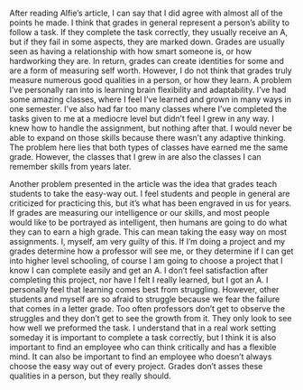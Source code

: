 After reading Alfie’s article, I can say that I did agree with almost all of the points he made. I think that grades in general represent a person’s ability to follow a task. If they complete the task correctly, they usually receive an A, but if they fail in some aspects, they are marked down. Grades are usually seen as having a relationship with how smart someone is, or how hardworking they are. In return, grades can create identities for some and are a form of measuring self worth. However, I do not think that grades truly measure numerous good qualities in a person, or how they learn. A problem I’ve personally ran into is learning brain flexibility and adaptability. I’ve had some amazing classes, where I feel I’ve learned and grown in many ways in one semester. I’ve also had far too many classes where I’ve completed the tasks given to me at a mediocre level but didn’t feel I grew in any way. I knew how to handle the assignment, but nothing after that. I would never be able to expand on those skills because there wasn’t any adaptive thinking. The problem here lies that both types of classes have earned me the same grade. However, the classes that I grew in are also the classes I can remember skills from years later. 

Another problem presented in the article was the idea that grades teach students to take the easy-way out. I feel students and people in general are criticized for practicing this, but it’s what has been engraved in us for years. If grades are measuring our intelligence or our skills, and most people would like to be portrayed as intelligent, then humans are going to do what they can to earn a high grade. This can mean taking the easy way on most assignments. I, myself, am very guilty of this. If I’m doing a project and my grades determine how a professor will see me, or they determine if I can get into higher level schooling, of course I am going to choose a project that I know I can complete easily and get an A. I don’t feel satisfaction after completing this project, nor have I felt I really learned, but I got an A. I personally feel that learning comes best from struggling. However, other students and myself are so afraid to struggle because we fear the failure that comes in a letter grade. Too often professors don’t get to observe the struggles and they don’t get to see the growth from it. They only look to see how well we preformed the task. I understand that in a real work setting someday it is important to complete a task correctly, but I think it is also important to find an employee who can think critically and has a flexible mind. It can also be important to find an employee who doesn’t always choose the easy way out of every project. Grades don’t asses these qualities in a person, but they really should.

